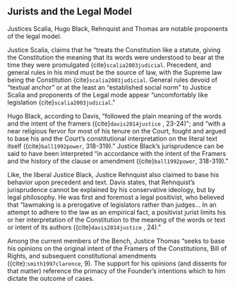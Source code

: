## Jurists and the Legal Model

Justices Scalia, Hugo Black, Rehnquist and Thomas are notable proponents of the legal model. 

Justice Scalia, claims that he “treats the Constitution like a statute, giving the Constitution the meaning that its words were understood to bear at the time they were promulgated {cite}`scalia2003judicial`. Precedent, and general rules in his mind must be the source of law, with the Supreme law being the Constitution {cite}`scalia2003judicial`.  General rules devoid of “textual anchor” or at the least an “established social norm” to Justice Scalia and proponents of the Legal mode appear “uncomfortably like legislation {cite}`scalia2003judicial`."   


Hugo Black, according to Davis, “followed the plain meaning of the words and the intent of the framers ({cite}`davis2014justice` , 23-24)"; and “with a near religious fervor for most of his tenure on the Court, fought and argued to base his and the Court’s constitutional interpretation on the literal text itself ({cite}`ball1992power`, 318-319)."  Justice Black’s jurisprudence can be said to have been interpreted “in accordance with the intent of the Framers and the history of the clause or amendment ({cite}`ball1992power`, 318-319)."

Like, the liberal Justice Black,  Justice Rehnquist also claimed to base his behavior upon precedent and text.  Davis states, that Rehnquist’s jurisprudence cannot be explained by his conservative ideology, but by legal philosophy.  He was first and foremost a legal positivist, who believed that “lawmaking is a prerogative of legislators rather than judges… In an attempt to adhere to the law as an empirical fact, a positivist jurist limits his or her interpretation of the Constitution to the meaning of the words or text or intent of its authors ({cite}`davis2014justice` , 24)."  

Among the current members of the Bench, Justice Thomas “seeks to base his opinions on the original intent of the Framers of the Constitutions, Bill of Rights, and subsequent constitutional amendments ({cite}:`smith1997clarence`, 9). The support for his opinions (and dissents for that matter) reference the primacy of the Founder’s intentions which to him dictate the outcome of cases.  
